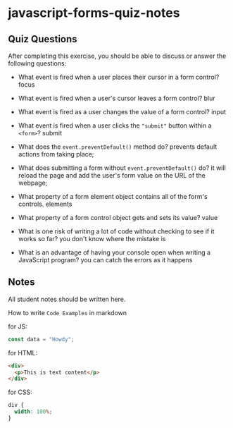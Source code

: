 # javascript-forms-quiz-notes

## Quiz Questions

After completing this exercise, you should be able to discuss or answer the following questions:

- What event is fired when a user places their cursor in a form control?
focus

- What event is fired when a user's cursor leaves a form control?
blur

- What event is fired as a user changes the value of a form control?
input

- What event is fired when a user clicks the `"submit"` button within a `<form>`?
submit

- What does the `event.preventDefault()` method do?
prevents default actions from taking place;

- What does submitting a form without `event.preventDefault()` do?
it will reload the page and add the user's form value on the URL of the webpage;

- What property of a form element object contains all of the form's controls.
elements

- What property of a form control object gets and sets its value?
value

- What is one risk of writing a lot of code without checking to see if it works so far?
you don't know where the mistake is

- What is an advantage of having your console open when writing a JavaScript program?
you can catch the errors as it happens

## Notes

All student notes should be written here.


How to write `Code Examples` in markdown

for JS:

```javascript
const data = "Howdy";
```

for HTML:

```html
<div>
  <p>This is text content</p>
</div>
```

for CSS:

```css
div {
  width: 100%;
}
```
